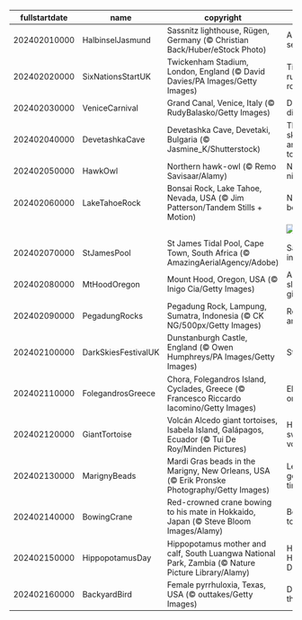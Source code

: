 |fullstartdate|name|copyright|title|image|
|--|--|--|--|--|
202402010000|HalbinselJasmund|Sassnitz lighthouse, Rügen, Germany (© Christian Back/Huber/eStock Photo)|A frozen sentinel|![](/en-GB/2024/02/202402010000HalbinselJasmund.jpg)|
202402020000|SixNationsStartUK|Twickenham Stadium, London, England (© David Davies/PA Images/Getty Images)|Time to ruck and roll|![](/en-GB/2024/02/202402020000SixNationsStartUK.jpg)|
202402030000|VeniceCarnival|Grand Canal, Venice, Italy (© RudyBalasko/Getty Images)|Days of disguises|![](/en-GB/2024/02/202402030000VeniceCarnival.jpg)|
202402040000|DevetashkaCave|Devetashka Cave, Devetaki, Bulgaria (© Jasmine_K/Shutterstock)|The skylights are a nice touch|![](/en-GB/2024/02/202402040000DevetashkaCave.jpg)|
202402050000|HawkOwl|Northern hawk-owl (© Remo Savisaar/Alamy)|Not a night owl|![](/en-GB/2024/02/202402050000HawkOwl.jpg)|
202402060000|LakeTahoeRock|Bonsai Rock, Lake Tahoe, Nevada, USA (© Jim Patterson/Tandem Stills + Motion)|Nature's bonsai|![](/en-GB/2024/02/202402060000LakeTahoeRock.jpg)|
||||![](/en-GB/2024/02/.jpg)|
202402070000|StJamesPool|St James Tidal Pool, Cape Town, South Africa (© AmazingAerialAgency/Adobe)|Sanctuary in the surf|![](/en-GB/2024/02/202402070000StJamesPool.jpg)|
202402080000|MtHoodOregon|Mount Hood, Oregon, USA (© Inigo Cia/Getty Images)|A sleeping giant|![](/en-GB/2024/02/202402080000MtHoodOregon.jpg)|
202402090000|PegadungRocks|Pegadung Rock, Lampung, Sumatra, Indonesia (© CK NG/500px/Getty Images)|Rocks and roll|![](/en-GB/2024/02/202402090000PegadungRocks.jpg)|
202402100000|DarkSkiesFestivalUK|Dunstanburgh Castle, England (© Owen Humphreys/PA Images/Getty Images)|Starstruck|![](/en-GB/2024/02/202402100000DarkSkiesFestivalUK.jpg)|
202402110000|FolegandrosGreece|Chora, Folegandros Island, Cyclades, Greece (© Francesco Riccardo Iacomino/Getty Images)|Elysium on Earth|![](/en-GB/2024/02/202402110000FolegandrosGreece.jpg)|
202402120000|GiantTortoise|Volcán Alcedo giant tortoises, Isabela Island, Galápagos, Ecuador (© Tui De Roy/Minden Pictures)|Home sweet volcano|![](/en-GB/2024/02/202402120000GiantTortoise.jpg)|
202402130000|MarignyBeads|Mardi Gras beads in the Marigny, New Orleans, USA (© Erik Pronske Photography/Getty Images)|Let the good times roll!|![](/en-GB/2024/02/202402130000MarignyBeads.jpg)|
202402140000|BowingCrane|Red-crowned crane bowing to his mate in Hokkaido, Japan (© Steve Bloom Images/Alamy)|Better together|![](/en-GB/2024/02/202402140000BowingCrane.jpg)|
202402150000|HippopotamusDay|Hippopotamus mother and calf, South Luangwa National Park, Zambia (© Nature Picture Library/Alamy)|Happy Hippo Day!|![](/en-GB/2024/02/202402150000HippopotamusDay.jpg)|
202402160000|BackyardBird|Female pyrrhuloxia, Texas, USA (© outtakes/Getty Images)|Dapper in the desert|![](/en-GB/2024/02/202402160000BackyardBird.jpg)|
